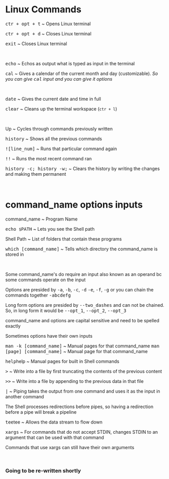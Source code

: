 # **Linux Commands**

<kbd>ctr + opt + t</kbd> ~ Opens Linux terminal

<kbd>ctr + opt + d</kbd> ~ Closes Linux terminal

<kbd>exit</kbd> ~ Closes Linux terminal

&nbsp;

<kbd>echo</kbd> ~ Echos as output what is typed as input in the terminal

<kbd>cal</kbd> ~ Gives a calendar of the current month and day (customizable).
*So you can give <kbd>cal</kbd> input and you can give it options*

&nbsp;

<kbd>date</kbd> ~ Gives the current date and time in full

<kbd>clear</kbd> ~ Cleans up the terminal workspace (`ctr + l`)

&nbsp;

Up ~ Cycles through commands previously written

<kbd>history</kbd> ~ Shows all the previous commands

<kbd>![line_num]</kbd> ~ Runs that particular command again

<kbd>!!</kbd> ~ Runs the most recent command ran

<kbd>history -c; history -w;</kbd> ~ Clears the history by writing the changes and
making them permanent 

&nbsp;

# **command_name options inputs**

command_name ~ Program Name

<kbd>echo `$`PATH</kbd> ~ Lets you see the Shell path

Shell Path ~ List of folders that contain these programs

<kbd>which [command_name]</kbd> ~ Tells which directory the command_name is stored in

&nbsp;

Some command_name's do require an input also known as an operand bc some commands
operate on the input

Options are presided by <kbd>-a</kbd>, <kbd>-b</kbd>, <kbd>-c</kbd>, <kbd>-d</kbd>
<kbd>-e</kbd>, <kbd>-f</kbd>, <kbd>-g</kbd> or you can chain the commands together
<kbd>-abcdefg</kbd>

Long form options are presided by <kbd>--two_dashes</kbd> and can not be chained. 
So, in long form it would be <kbd>--opt_1</kbd>, <kbd>--opt_2</kbd>, <kbd>--opt_3</kbd>

command_name and options are capital sensitive and need to be spelled exactly 

Sometimes options have their own inputs

<kbd>man -k [command_name]</kbd> ~ Manual pages for that command_name
<kbd>man [page] [command_name]</kbd> ~ Manual page for that command_name

<kbd>help</kbd>help ~ Manual pages for built in Shell commands

<kbd>></kbd> ~ Write into a file by first truncating the contents of the previous content

<kbd>>></kbd> ~ Write into a file by appending to the previous data in that file

<kbd>|</kbd> ~ Piping takes the output from one command and uses it as the input in another command

The Shell processes redirections before pipes, so having a redirection before a pipe will break a pipeline

<kbd>tee</kbd>tee ~ Allows the data stream to flow down 

<kbd>xargs</kbd> ~ For commands that do not accept STDIN, changes STDIN to an argument that can be used with that command

Commands that use xargs can still have their own arguments




&nbsp;

### **Going to be re-written shortly**
